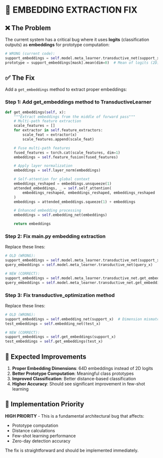 # 🔧 EMBEDDING EXTRACTION FIX

## **❌ The Problem**

The current system has a critical bug where it uses **logits** (classification outputs) as **embeddings** for prototype computation:

```python
# WRONG (current code):
support_embeddings = self.model.meta_learner.transductive_net(support_x)  # Returns logits!
prototype = support_embeddings[mask].mean(dim=0)  # Mean of logits (2D)
```

## **✅ The Fix**

Add a `get_embeddings` method to extract proper embeddings:

### **Step 1: Add get_embeddings method to TransductiveLearner**

```python
def get_embeddings(self, x):
    """Extract embeddings from the middle of forward pass"""
    # Multi-path feature extraction
    scale_features = []
    for extractor in self.feature_extractors:
        scale_feat = extractor(x)
        scale_features.append(scale_feat)

    # Fuse multi-path features
    fused_features = torch.cat(scale_features, dim=1)
    embeddings = self.feature_fusion(fused_features)

    # Apply layer normalization
    embeddings = self.layer_norm(embeddings)

    # Self-attention for global context
    embeddings_reshaped = embeddings.unsqueeze(1)
    attended_embeddings, _ = self.self_attention(
        embeddings_reshaped, embeddings_reshaped, embeddings_reshaped
    )
    embeddings = attended_embeddings.squeeze(1) + embeddings

    # Enhanced embedding processing
    embeddings = self.embedding_net(embeddings)

    return embeddings
```

### **Step 2: Fix main.py embedding extraction**

Replace these lines:

```python
# OLD (WRONG):
support_embeddings = self.model.meta_learner.transductive_net(support_x)
query_embeddings = self.model.meta_learner.transductive_net(query_x)

# NEW (CORRECT):
support_embeddings = self.model.meta_learner.transductive_net.get_embeddings(support_x)
query_embeddings = self.model.meta_learner.transductive_net.get_embeddings(query_x)
```

### **Step 3: Fix transductive_optimization method**

Replace these lines:

```python
# OLD (WRONG):
support_embeddings = self.embedding_net(support_x)  # Dimension mismatch!
test_embeddings = self.embedding_net(test_x)

# NEW (CORRECT):
support_embeddings = self.get_embeddings(support_x)
test_embeddings = self.get_embeddings(test_x)
```

## **🎯 Expected Improvements**

1. **Proper Embedding Dimensions**: 64D embeddings instead of 2D logits
2. **Better Prototype Computation**: Meaningful class prototypes
3. **Improved Classification**: Better distance-based classification
4. **Higher Accuracy**: Should see significant improvement in few-shot learning

## **🚀 Implementation Priority**

**HIGH PRIORITY** - This is a fundamental architectural bug that affects:

- Prototype computation
- Distance calculations
- Few-shot learning performance
- Zero-day detection accuracy

The fix is straightforward and should be implemented immediately.




